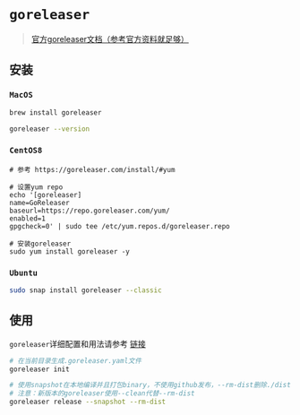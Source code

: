 # `goreleaser`

> [官方goreleaser文档（参考官方资料就足够）](https://goreleaser.com/intro/)



## 安装

### `MacOS`

```bash
brew install goreleaser

goreleaser --version
```



### `CentOS8`

```shell
# 参考 https://goreleaser.com/install/#yum

# 设置yum repo
echo '[goreleaser]
name=GoReleaser
baseurl=https://repo.goreleaser.com/yum/
enabled=1
gpgcheck=0' | sudo tee /etc/yum.repos.d/goreleaser.repo

# 安装goreleaser
sudo yum install goreleaser -y
```



### `Ubuntu`

```bash
sudo snap install goreleaser --classic
```



## 使用

`goreleaser`详细配置和用法请参考 [链接](https://gitee.com/dexterleslie/demonstration/tree/master/demo-golang/demo-goreleaser)

```bash
# 在当前目录生成.goreleaser.yaml文件
goreleaser init

# 使用snapshot在本地编译并且打包binary，不使用github发布，--rm-dist删除./dist目录
# 注意：新版本的goreleaser使用--clean代替--rm-dist
goreleaser release --snapshot --rm-dist
```
